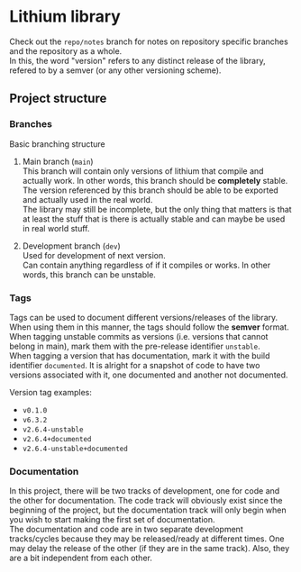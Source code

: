 # Lithium library

Check out the `repo/notes` branch for notes on repository specific branches and the repository as a whole.  
In this, the word "version" refers to any distinct release of the library, refered to by a semver (or any other versioning scheme).

## Project structure

### Branches
Basic branching structure

1.  Main branch (`main`)  
    This branch will contain only versions of lithium that compile and actually work. In other words, this branch should be **completely** stable.  
    The version referenced by this branch should be able to be exported and actually used in the real world.  
    The library may still be incomplete, but the only thing that matters is that at least the stuff that is there is actually stable and can maybe be used in real world stuff.  

2.  Development branch (`dev`)  
    Used for development of next version.  
    Can contain anything regardless of if it compiles or works. In other words, this branch can be unstable.  

### Tags

Tags can be used to document different versions/releases of the library. When using them in this manner, the tags should follow the **semver** format.  
When tagging unstable commits as versions (i.e. versions that cannot belong in main), mark them with the pre-release identifier `unstable`.  
When tagging a version that has documentation, mark it with the build identifier `documented`. It is alright for a snapshot of code to have two versions associated with it, one documented and another not documented.  

Version tag examples:
- `v0.1.0`
- `v6.3.2`
- `v2.6.4-unstable`
- `v2.6.4+documented`
- `v2.6.4-unstable+documented`

### Documentation

In this project, there will be two tracks of development, one for code and the other for documentation. The code track will obviously exist since the beginning of the project, but the documentation track will only begin when you wish to start making the first set of documentation.  
The documentation and code are in two separate development tracks/cycles because they may be released/ready at different times. One may delay the release of the other (if they are in the same track). Also, they are a bit independent from each other.  
